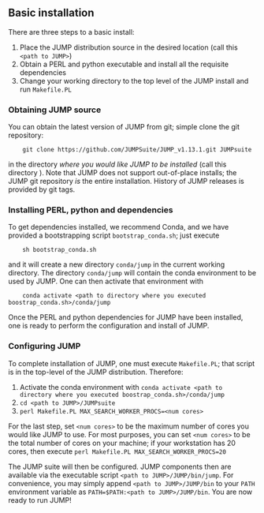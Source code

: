 ## Basic installation
There are three steps to a basic install:

1. Place the JUMP distribution source in the desired location (call
this `<path to JUMP>`)
1. Obtain a PERL and python executable and install all the requisite
dependencies
1. Change your working directory to the top level of the JUMP install
and run `Makefile.PL`

### Obtaining JUMP source
You can obtain the latest version of JUMP from git; simple clone the
git repository:

```
    git clone https://github.com/JUMPSuite/JUMP_v1.13.1.git JUMPsuite
```

in the directory _where you would like JUMP to be installed_ (call this directory <path to JUMP>).  Note
that JUMP does not support out-of-place installs; the JUMP git
repository _is_ the entire installation.  History of JUMP releases is
provided by git tags.

### Installing PERL, python and dependencies
To get dependencies installed, we recommend Conda, and we have
provided a bootstrapping script `bootstrap_conda.sh`; just execute

```
    sh bootstrap_conda.sh
```

and it will create a new directory `conda/jump` in the current working
directory.  The directory `conda/jump` will contain the conda
environment to be used by JUMP.  One can then activate that
environment with

```
    conda activate <path to directory where you executed boostrap_conda.sh>/conda/jump
```

Once the PERL and python dependencies for JUMP have been installed,
one is ready to perform the configuration and install of JUMP.

### Configuring JUMP
To complete installation of JUMP, one must execute `Makefile.PL`; that
script is in the top-level of the JUMP distribution.  Therefore:

1. Activate the conda environment with
`conda activate <path to directory where you executed boostrap_conda.sh>/conda/jump`
1. `cd <path to JUMP>/JUMPsuite`
1. `perl Makefile.PL MAX_SEARCH_WORKER_PROCS=<num cores>`

For the last step, set `<num cores>` to be the maximum number of cores you
would like JUMP to use.  For most purposes, you can set `<num cores>`
to be the total number of cores on your machine; if your workstation
has 20 cores, then execute `perl Makefile.PL MAX_SEARCH_WORKER_PROCS=20`

The JUMP suite will then be configured.  JUMP
components then are available via the executable script `<path to
JUMP>/JUMP/bin/jump`.  For convenience, you may simply append `<path to
JUMP>/JUMP/bin` to your `PATH` environment variable as `PATH=$PATH:<path to
JUMP>/JUMP/bin`.  You are now ready to run JUMP!
